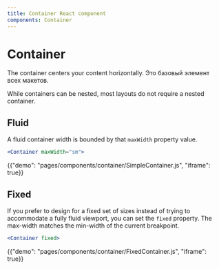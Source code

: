 ```yaml
---
title: Container React component
components: Container
---
```


# Container

<p class="description">The container centers your content horizontally. Это базовый элемент всех макетов.</p>

While containers can be nested, most layouts do not require a nested container.

## Fluid

A fluid container width is bounded by that `maxWidth` property value.

```jsx
<Container maxWidth="sm">
```

{{"demo": "pages/components/container/SimpleContainer.js", "iframe": true}}

## Fixed

If you prefer to design for a fixed set of sizes instead of trying to accommodate a fully fluid viewport, you can set the `fixed` property. The max-width matches the min-width of the current breakpoint.

```jsx
<Container fixed>
```

{{"demo": "pages/components/container/FixedContainer.js", "iframe": true}}
